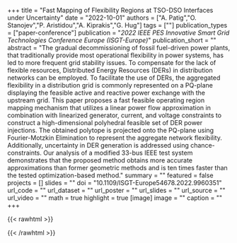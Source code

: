 +++
title = "Fast Mapping of Flexibility Regions at TSO-DSO Interfaces under Uncertainty"
date = "2022-10-01"
authors = ["A. Patig","O. Stanojev","P. Aristidou","A. Kiprakis","G. Hug"]
tags = [""]
publication_types = ["paper-conference"]
publication = "_2022 IEEE PES Innovative Smart Grid Technologies Conference Europe (ISGT-Europe)_"
publication_short = ""
abstract = "The gradual decommissioning of fossil fuel-driven power plants, that traditionally provide most operational flexibility in power systems, has led to more frequent grid stability issues. To compensate for the lack of flexible resources, Distributed Energy Resources (DERs) in distribution networks can be employed. To facilitate the use of DERs, the aggregated flexibility in a distribution grid is commonly represented on a PQ-plane displaying the feasible active and reactive power exchange with the upstream grid. This paper proposes a fast feasible operating region mapping mechanism that utilizes a linear power flow approximation in combination with linearized generator, current, and voltage constraints to construct a high-dimensional polyhedral feasible set of DER power injections. The obtained polytope is projected onto the PQ-plane using Fourier-Motzkin Elimination to represent the aggregate network flexibility. Additionally, uncertainty in DER generation is addressed using chance-constraints. Our analysis of a modified 33-bus IEEE test system demonstrates that the proposed method obtains more accurate approximations than former geometric methods and is ten times faster than the tested optimization-based method."
summary = ""
featured = false
projects = []
slides = ""
doi = "10.1109/ISGT-Europe54678.2022.9960351"
url_code = ""
url_dataset = ""
url_poster = ""
url_slides = ""
url_source = ""
url_video = ""
math = true
highlight = true
[image]
image = ""
caption = ""
+++

{{< rawhtml >}}
<div data-badge-details="right" data-badge-type="medium-donut" data-doi="10.1109/ISGT-Europe54678.2022.9960351" data-hide-no-mentions="true" class="altmetric-embed"></div>
{{< /rawhtml >}}
